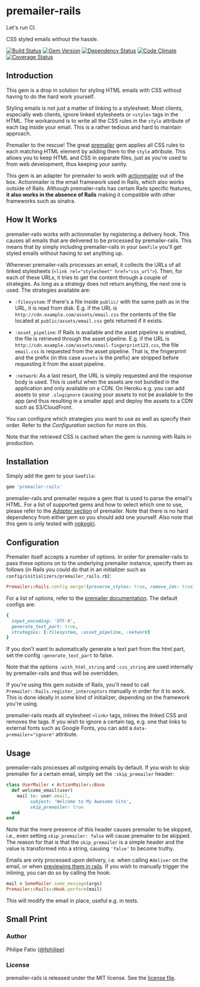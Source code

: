 # premailer-rails

Let's run CI.

CSS styled emails without the hassle.

[![Build Status][build-image]][build-link]
[![Gem Version][gem-image]][gem-link]
[![Dependency Status][deps-image]][deps-link]
[![Code Climate][gpa-image]][gpa-link]
[![Coverage Status][cov-image]][cov-link]

## Introduction

This gem is a drop in solution for styling HTML emails with CSS without having
to do the hard work yourself.

Styling emails is not just a matter of linking to a stylesheet. Most clients,
especially web clients, ignore linked stylesheets or `<style>` tags in the HTML.
The workaround is to write all the CSS rules in the `style` attribute of each
tag inside your email. This is a rather tedious and hard to maintain approach.

Premailer to the rescue! The great [premailer] gem applies all CSS rules to each
matching HTML element by adding them to the `style` attribute. This allows you
to keep HTML and CSS in separate files, just as you're used to from web
development, thus keeping your sanity.

This gem is an adapter for premailer to work with [actionmailer] out of the box.
Actionmailer is the email framework used in Rails, which also works outside of
Rails. Although premailer-rails has certain Rails specific features, **it also
works in the absence of Rails** making it compatible with other frameworks such
as sinatra.

## How It Works

premailer-rails works with actionmailer by registering a delivery hook. This
causes all emails that are delivered to be processed by premailer-rails. This
means that by simply including premailer-rails in your `Gemfile` you'll get
styled emails without having to set anything up.

Whenever premailer-rails processes an email, it collects the URLs of all linked
stylesheets (`<link rel="stylesheet" href="css_url">`). Then, for each of these
URLs, it tries to get the content through a couple of strategies. As long as
a strategy does not return anything, the next one is used. The strategies
available are:

-   `:filesystem`: If there's a file inside `public/` with the same path as in
    the URL, it is read from disk. E.g. if the URL is
    `http://cdn.example.com/assets/email.css` the contents of the file located
    at `public/assets/email.css` gets returned if it exists.

-   `:asset_pipeline`: If Rails is available and the asset pipeline is enabled,
    the file is retrieved through the asset pipeline. E.g. if the URL is
    `http://cdn.example.com/assets/email-fingerprint123.css`, the file
    `email.css` is requested from the asset pipeline. That is, the fingerprint
    and the prefix (in this case `assets` is the prefix) are stripped before
    requesting it from the asset pipeline.

-   `:network`: As a last resort, the URL is simply requested and the response
    body is used. This is useful when the assets are not bundled in the
    application and only available on a CDN. On Heroku e.g. you can add assets
    to your `.slugignore` causing your assets to not be available to the app
    (and thus resulting in a smaller app) and deploy the assets to a CDN such
    as S3/CloudFront.

You can configure which strategies you want to use as well as specify their
order. Refer to the *Configuration* section for more on this.

Note that the retrieved CSS is cached when the gem is running with Rails in
production.

## Installation

Simply add the gem to your `Gemfile`:

```ruby
gem 'premailer-rails'
```

premailer-rails and premailer require a gem that is used to parse the email's
HTML. For a list of supported gems and how to select which one to use, please
refer to the [*Adapter*
section](https://github.com/premailer/premailer#adapters) of premailer. Note
that there is no hard dependency from either gem so you should add one yourself.
Also note that this gem is only tested with [nokogiri].

## Configuration

Premailer itself accepts a number of options. In order for premailer-rails to
pass these options on to the underlying premailer instance, specify them
as follows (in Rails you could do that in an initializer such as
`config/initializers/premailer_rails.rb`):

```ruby
Premailer::Rails.config.merge!(preserve_styles: true, remove_ids: true)
```

For a list of options, refer to the [premailer documentation]. The default
configs are:

```ruby
{
  input_encoding: 'UTF-8',
  generate_text_part: true,
  strategies: [:filesystem, :asset_pipeline, :network]
}
```

If you don't want to automatically generate a text part from the html part, set
the config `:generate_text_part` to false.

Note that the options `:with_html_string` and `:css_string` are used internally
by premailer-rails and thus will be overridden.

If you're using this gem outside of Rails, you'll need to call
`Premailer::Rails.register_interceptors` manually in order for it to work. This
is done ideally in some kind of initializer, depending on the framework you're
using.

premailer-rails reads all stylesheet `<link>` tags, inlines the linked CSS
and removes the tags. If you wish to ignore a certain tag, e.g. one that links to
external fonts such as Google Fonts, you can add a `data-premailer="ignore"`
attribute.

## Usage

premailer-rails processes all outgoing emails by default. If you wish to skip
premailer for a certain email, simply set the `:skip_premailer` header:

```ruby
class UserMailer < ActionMailer::Base
  def welcome_email(user)
    mail to: user.email,
         subject: 'Welcome to My Awesome Site',
         skip_premailer: true
  end
end
```

Note that the mere presence of this header causes premailer to be skipped, i.e.,
even setting `skip_premailer: false` will cause premailer to be skipped. The
reason for that is that the `skip_premailer` is a simple header and the value is
transformed into a string, causing `'false'` to become truthy.

Emails are only processed upon delivery, i.e. when calling `#deliver` on the
email, or when [previewing them in
rails](http://api.rubyonrails.org/v4.1.0/classes/ActionMailer/Base.html#class-ActionMailer::Base-label-Previewing+emails).
If you wish to manually trigger the inlining, you can do so by calling the hook:

```ruby
mail = SomeMailer.some_message(args)
Premailer::Rails::Hook.perform(mail)
```

This will modify the email in place, useful e.g. in tests.

## Small Print

### Author

Philipe Fatio ([@fphilipe][fphilipe twitter])

### License

premailer-rails is released under the MIT license. See the [license file].

[build-image]: https://travis-ci.org/fphilipe/premailer-rails.svg
[build-link]:  https://travis-ci.org/fphilipe/premailer-rails
[gem-image]:   https://badge.fury.io/rb/premailer-rails.svg
[gem-link]:    https://rubygems.org/gems/premailer-rails
[deps-image]:  https://gemnasium.com/fphilipe/premailer-rails.svg
[deps-link]:   https://gemnasium.com/fphilipe/premailer-rails
[gpa-image]:   https://codeclimate.com/github/fphilipe/premailer-rails.svg
[gpa-link]:    https://codeclimate.com/github/fphilipe/premailer-rails
[cov-image]:   https://coveralls.io/repos/fphilipe/premailer-rails/badge.svg
[cov-link]:    https://coveralls.io/r/fphilipe/premailer-rails
[tip-image]:   https://rawgithub.com/twolfson/gittip-badge/0.1.0/dist/gittip.svg
[tip-link]:    https://www.gittip.com/fphilipe/

[premailer]:    https://github.com/premailer/premailer
[actionmailer]: https://github.com/rails/rails/tree/master/actionmailer
[nokogiri]:     https://github.com/sparklemotion/nokogiri

[premailer documentation]: https://www.rubydoc.info/gems/premailer/Premailer:initialize

[fphilipe twitter]: https://twitter.com/fphilipe
[license file]:     LICENSE
